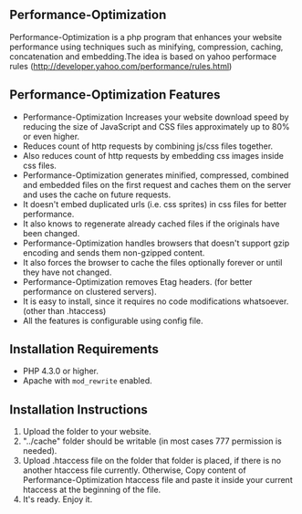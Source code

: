 Performance-Optimization
-----------------------
Performance-Optimization is a php program that enhances your website performance using techniques such as minifying, compression, caching, concatenation and embedding.The idea is based on yahoo performace rules (http://developer.yahoo.com/performance/rules.html)


Performance-Optimization Features
-----------------------
* Performance-Optimization Increases your website download speed by reducing the size of JavaScript and
  CSS files approximately up to 80% or even higher.
* Reduces count of http requests by combining js/css files together.
* Also reduces count of http requests by embedding css images inside css files.
* Performance-Optimization generates minified, compressed, combined and embedded files on the
  first request and caches them on the server and uses the cache on future requests.
* It doesn't embed duplicated urls (i.e. css sprites) in css files for better performance.
* It also knows to regenerate already cached files if the originals have been changed.
* Performance-Optimization handles browsers that doesn't support gzip encoding and sends them non-gzipped content.
* It also forces the browser to cache the files optionally forever or until they have not changed.
* Performance-Optimization removes Etag headers. (for better performance on clustered servers).
* It is easy to install, since it requires no code modifications whatsoever. (other than .htaccess)
* All the features is configurable using config file.


Installation Requirements
-------------------------
* PHP 4.3.0 or higher.
* Apache with `mod_rewrite` enabled.


Installation Instructions
------------------------
1. Upload the  folder to your website.
2. "../cache" folder should be writable (in most cases 777 permission is needed).
3. Upload .htaccess file on the folder that  folder is placed, if there is no another htaccess file currently.
   Otherwise, Copy content of Performance-Optimization htaccess file and paste it inside your current htaccess at the beginning of the file.
4. It's ready. Enjoy it.
